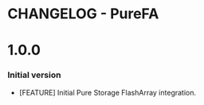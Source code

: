 # CHANGELOG - PureFA
1.0.0 
=====
### Initial version

* [FEATURE] Initial Pure Storage FlashArray integration.